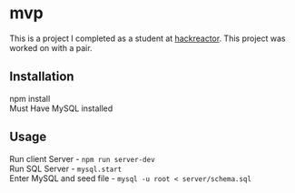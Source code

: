 # mvp  
This is a project I completed as a student at [hackreactor](http://hackreactor.com). This project was worked on with a pair.

## Installation  
npm install  
Must Have MySQL installed  

## Usage  
Run client Server - ```npm run server-dev```  
Run SQL Server - ```mysql.start```  
Enter MySQL and seed file - ```mysql -u root < server/schema.sql```  
